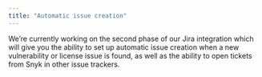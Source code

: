 ```yaml
---
title: "Automatic issue creation"
---
```


We’re currently working on the second phase of our Jira integration which will give you the ability to set up automatic issue creation when a new vulnerability or license issue is found, as well as the ability to open tickets from Snyk in other issue trackers.
